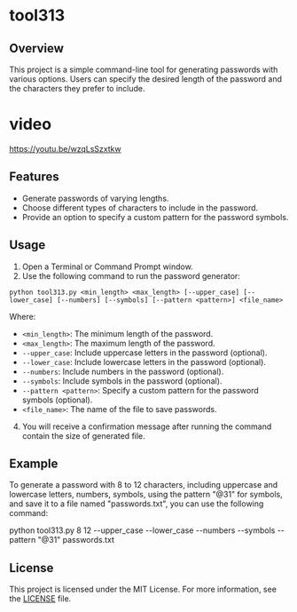# tool313

## Overview

This project is a simple command-line tool for generating passwords with various options. Users can specify the desired length of the password and the characters they prefer to include.

# video
https://youtu.be/wzqLsSzxtkw

## Features

- Generate passwords of varying lengths.
- Choose different types of characters to include in the password.
- Provide an option to specify a custom pattern for the password symbols.

## Usage


1. Open a Terminal or Command Prompt window.
2. Use the following command to run the password generator:

```
python tool313.py <min_length> <max_length> [--upper_case] [--lower_case] [--numbers] [--symbols] [--pattern <pattern>] <file_name>
```

Where:
- `<min_length>`: The minimum length of the password.
- `<max_length>`: The maximum length of the password.
- `--upper_case`: Include uppercase letters in the password (optional).
- `--lower_case`: Include lowercase letters in the password (optional).
- `--numbers`: Include numbers in the password (optional).
- `--symbols`: Include symbols in the password (optional).
- `--pattern <pattern>`: Specify a custom pattern for the password symbols (optional).
- `<file_name>`: The name of the file to save passwords.

4. You will receive a confirmation message after running the command contain the size of generated file.

## Example

To generate a password with 8 to 12 characters, including uppercase and lowercase letters, numbers, symbols, using the pattern "@31" for symbols, and save it to a file named "passwords.txt", you can use the following command:

python tool313.py 8 12 --upper_case --lower_case --numbers --symbols --pattern "@31" passwords.txt


## License

This project is licensed under the MIT License. For more information, see the [LICENSE](LICENSE) file.

